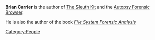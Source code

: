 **Brian Carrier** is the author of [The Sleuth
Kit](The_Sleuth_Kit "wikilink") and the [Autopsy Forensic
Browser](Autopsy_Forensic_Browser "wikilink").

He is also the author of the book [*File System Forensic
Analysis*](http://www.digital-evidence.org/fsfa/)

[Category:People](Category:People "wikilink")